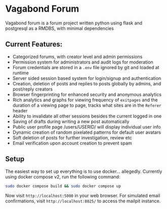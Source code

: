 # Vagabond Forum
Vagabond forum is a forum project written python using flask and postgresql as a RMDBS, with minimal dependencies

## Current Features:
- Categorized forums, with creator level and admin permissions
- Permission system for administrators and audit logs for moderation
- Forum credentials are stored in a `.env` file ignored by git and loaded at runtime
- Server sided session based system for login/signup and authentication
- Creation, deletion of posts and replies to posts globally by admins, and post/reply creators
- Browser fingerprinting for enhanced security and anonymous analytics
- Rich analytics and graphs for viewing frequency of `exitpages` and the duration of a viewing page to page, tracks what sites are in the `Referer` header
- Ability to invalidate all other sessions besides the current logged in one
- Saving of drafts during writing a new post automatically
- Public user profile page /users/USERID/ will display individual user info
- Dynamic creation of random pixelated patterns for default user avatars
- Soft deletion of posts  for further investigation, review etc
- Email verification upon account creation to prevent spam

## Setup
The easiest way to set up everything is to use docker... allegedly.
Currently using docker compose v2, run the following command:

```bash
sudo docker compose build && sudo docker compose up
```
Now visit `http://localhost:5000` in your web browser.
For simulated email confirmations, visit `http://localhost:8025/` to access the mailpit instance.

